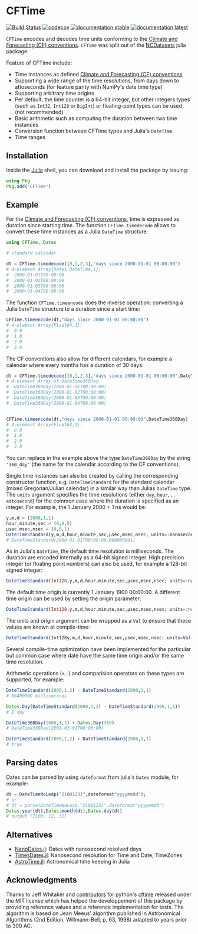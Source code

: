 # CFTime

[![Build Status](https://github.com/JuliaGeo/CFTime.jl/actions/workflows/CI.yml/badge.svg)](https://github.com/JuliaGeo/CFTime.jl/actions)
[![codecov](https://codecov.io/gh/JuliaGeo/CFTime.jl/graph/badge.svg?token=A6XMcOvIFr)](https://codecov.io/gh/JuliaGeo/CFTime.jl)
[![documentation stable](https://img.shields.io/badge/docs-stable-blue.svg)](https://juliageo.github.io/CFTime.jl/stable/)
[![documentation latest](https://img.shields.io/badge/docs-latest-blue.svg)](https://juliageo.github.io/CFTime.jl/latest/)


`CFTime` encodes and decodes time units conforming to the [Climate and Forecasting (CF) conventions](https://cfconventions.org/).
`CFTime` was split out of the [NCDatasets](https://github.com/JuliaGeo/NCDatasets.jl) julia package.

Feature of CFTime include:

* Time instances as defined [Climate and Forecasting (CF) conventions](https://cfconventions.org/)
* Supporting a wide range of the time resolutions, from days down to attoseconds (for feature parity with NumPy's date time type)
* Supporting arbitrary time origins
* Per default, the time counter is a 64-bit integer, but other integers types (such as `Int32`, `Int128` or `BigInt`) or floating-point types can be used (not recommended)
* Basic arithmetic such as computing the duration between two time instances
* Conversion function between CFTime types and Julia's `DateTime`.
* Time ranges


## Installation

Inside the [Julia](https://julialang.org/) shell, you can download and install the package by issuing:

```julia
using Pkg
Pkg.add("CFTime")
```

## Example

For the [Climate and Forecasting (CF) conventions](https://cfconventions.org/Data/cf-conventions/cf-conventions-1.12/cf-conventions.html#time-coordinate-units), time is expressed as duration since starting time. The function `CFTime.timedecode` allows to convert these
time instances as a Julia `DateTime` structure:

```julia
using CFTime, Dates

# standard calendar

dt = CFTime.timedecode([0,1,2,3],"days since 2000-01-01 00:00:00")
# 4-element Array{Dates.DateTime,1}:
#  2000-01-01T00:00:00
#  2000-01-02T00:00:00
#  2000-01-03T00:00:00
#  2000-01-04T00:00:00
```


The function `CFTime.timeencode` does the inverse operation: converting a Julia `DateTime` structure to a duration since a start time:

```julia
CFTime.timeencode(dt,"days since 2000-01-01 00:00:00")
# 4-element Array{Float64,1}:
#  0.0
#  1.0
#  2.0
#  3.0
```

The CF conventions also allow for different calendars, for example a calendar where every months has a duration of 30 days:

```julia
dt = CFTime.timedecode([0,1,2,3],"days since 2000-01-01 00:00:00",DateTime360Day)
# 4-element Array of DateTime360Day
#  DateTime360Day(2000-01-01T00:00:00)
#  DateTime360Day(2000-01-02T00:00:00)
#  DateTime360Day(2000-01-03T00:00:00)
#  DateTime360Day(2000-01-04T00:00:00)


CFTime.timeencode(dt,"days since 2000-01-01 00:00:00",DateTime360Day)
# 4-element Array{Float64,1}:
#  0.0
#  1.0
#  2.0
#  3.0
```
You can replace in the example above the type `DateTime360Day` by the string `"360_day"` (the name for the calendar according to the CF conventions).

Single time instances can also be created by calling the corresponding constructor function, e.g. `DateTimeStandard` for the standard calendar (mixed Gregorian/Julian calendar)
in a similar way than Julias `DateTime` type.
The `units` argument specifies the time resolutions (either `day`, `hour`, ... `attosecond`) for the common case where the duration is specified as an integer.
For example, the 1 January 2000 + 1 ns would be:

```julia
y,m,d = (2000,1,1)
hour,minute,sec = (0,0,0)
µsec,msec,nsec = (0,0,1)
DateTimeStandard(y,m,d,hour,minute,sec,µsec,msec,nsec; units=:nanosecond)
# DateTimeStandard(2000-01-01T00:00:00.000000001)
```

As in Julia's `DateTime`, the default time resolution is milliseconds.
The duration are encoded internally as a 64-bit signed integer. High precision integer (or floating point numbers) can also be used, for example a 128-bit signed integer:


```julia
DateTimeStandard(Int128,y,m,d,hour,minute,sec,µsec,msec,nsec; units=:nanosecond)
```

The default time origin is currently 1 January 1900 00:00:00. A different time origin can be used by setting the origin parameter:

```julia
DateTimeStandard(Int128,y,m,d,hour,minute,sec,µsec,msec,nsec; units=:nanosecond, origin=(1970,1,1))
```

The units and origin argument can be wrapped as a `Val` to ensure that these values are known at compile-time:

```julia
DateTimeStandard(Int128y,m,d,hour,minute,sec,µsec,msec,nsec; units=Val(:nanosecond), origin=Val((1970,1,1)))
```

Several compile-time optimization have been implemented for the particular but common case where date have the same time origin and/or the same time resolution.

Arithmetic operations (`+`,`-`) and comparision operators on these types are supported, for example:


```julia
DateTimeStandard(2000,1,2) - DateTimeStandard(2000,1,1)
# 86400000 milliseconds

Dates.Day(DateTimeStandard(2000,1,2) - DateTimeStandard(2000,1,1))
# 1 day

DateTime360Day(2000,1,1) + Dates.Day(360)
# DateTime360Day(2001-01-01T00:00:00)

DateTimeStandard(2000,1,2) > DateTimeStandard(2000,1,1)
# true
```


## Parsing dates

Dates can be parsed by using `dateformat` from julia's `Dates` module, for example:

```julia
dt = DateTimeNoLeap("21001231",dateformat"yyyymmdd");
# or
# dt = parse(DateTimeNoLeap,"21001231",dateformat"yyyymmdd")
Dates.year(dt),Dates.month(dt),Dates.day(dt)
# output (2100, 12, 31)
```

## Alternatives

 * [NanoDates.jl](https://github.com/JuliaTime/NanoDates.jl): Dates with nanosecond resolved days
 * [TimesDates.jl](https://github.com/JeffreySarnoff/TimesDates.jl): Nanosecond resolution for Time and Date, TimeZones
 * [AstroTime.jl](https://github.com/JuliaAstro/AstroTime.jl): Astronomical time keeping in Julia

## Acknowledgments

Thanks to Jeff Whitaker and [contributors](https://github.com/Unidata/cftime/graphs/contributors) for python's [cftime](https://github.com/Unidata/cftime) released under the MIT license which has helped the developpement of this package by providing reference values and a reference implementation for tests. The algorithm is based on Jean Meeus' algorithm published in Astronomical Algorithms (2nd Edition, Willmann-Bell, p. 63, 1998) adapted to years prior to 300 AC.
